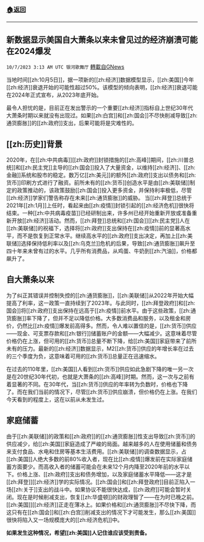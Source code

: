 ###  [:house:返回](README.md)
---


## 新数据显示美国自大萧条以来未曾见过的经济崩溃可能在2024爆发
`10/7/2023 3:13 AM UTC 银河歌舞厅` [轉載自GNews](https://gnews.org/articles/1796911)

当地时间[[zh:10月5日]]，据一项新的[[zh:经济]]数据模型显示，[[zh:美国]]今年[[zh:经济]]衰退开始的可能性超过50%。该模型的倾向表明，[[zh:经济]]衰退可能在2024年正式宣布，从2023年底开始。

最令人担忧的是，目前正在发出警示的一个重要[[zh:经济]]指标自上世纪30年代大萧条时期以来就没有出现过。如果[[zh:白宫]]和[[zh:国会]]不尽快削减导致[[zh:通货膨胀]]的[[zh:政府]]支出，后果可能将是灾难性的。


## [[zh:历史]]背景
2020年，在[[zh:中共病毒]][[zh:政府]]封锁措施的[[zh:高峰]]期间，[[zh:川普总统]]和[[zh:民主党]]主导的[[zh:国会]]投入了大量资金，以维持[[zh:经济]]、[[zh:金融]]系统和股市的稳定。数万亿[[zh:美元]]的额外[[zh:政府]]支出以债务和[[zh:货币]]印刷方式进行了融资。前所未有的[[zh:货币]]创造水平是由[[zh:美联储]]制定的政策推动的，该政策鼓励[[zh:国会]]投入更多资金，并保持利率极低，尽管[[zh:经济]]学家们警告称存在未来[[zh:通货膨胀]]的威胁。
当[[zh:拜登]]总统于2021年[[zh:1月]]上任时，看起来由[[zh:疫情]]封锁引起的[[zh:经济危机]]很快将结束。一种[[zh:中共病毒疫苗]]已经研制出来，许多州已经开始重新开放或准备重新开放[[zh:经济]]活动。然而，[[zh:拜登]]总统和[[zh:国会]][[zh:民主党]]人在[[zh:美联储]]的祝福下，选择将[[zh:政府]]支出保持在[[zh:疫情]]前的显著高水平，而不是恢复到正常水平。继续高水平的[[zh:政府]]支出决定，再加上[[zh:美联储]]选择保持低利率以及[[zh:乌克兰]]危机的后果，导致[[zh:通货膨胀]]飙升至四十年来未曾有过的水平。几乎所有消费品，从鸡蛋、牛奶到[[zh:汽油]]，价格都飙升了。


## 自大萧条以来
为了纠正其错误并控制失控的[[zh:通货膨胀]]，[[zh:美联储]]从2022年开始大幅提高了利率，这一政策一直持续到了2023年。与此同时，[[zh:拜登政府]]和[[zh:国会]]将[[zh:政府]]支出保持在远高于[[zh:疫情]]前水平。由于这些政策，[[zh:通货膨胀]]率下降了，但并不足以降低价格。大多数消费品和服务，以及租金和房价，仍然比[[zh:疫情]]爆发前高得多。然而，令人难以置信的是，[[zh:货币]]供应——现金、可支票存款和[[zh:银行]]储蓄账户的金额——大幅减少。这意味着尽管价格仍在上涨，但可用的[[zh:货币]]总量不断下降，给[[zh:美国]]家庭带来了前所未有的压力。最新的[[zh:经济]]数据显示，M2[[zh:货币]]供应的年增长率在过去的三个季度为负，这意味着可用的[[zh:货币]]总量正在迅速缩水。

在过去的110年里，[[zh:美国]]人看到[[zh:货币]]供应如此急剧下降的唯一另一次是在20世纪30年代初，也就是大萧条的[[zh:高峰]]时期。然而，这一次与之前有着显著的不同。在30年代，当[[zh:货币]]供应的年率转为负数时，价格也下降了。而在我们当前的情况下，尽管[[zh:货币]]供应崩溃，但价格仍在上涨。在我们今天看到的程度上，这在以前从未发生过。

## 家庭储蓄
由于[[zh:美联储]]的政策和[[zh:政府]]的[[zh:通货膨胀]]性支出导致[[zh:货币]]的供应减少，给[[zh:美国]]家庭造成了严峻的局面。越来越多的人在使用储蓄和债务来支付食品、水电和住房等基本生活费用。[[zh:美联储]]的调查数据显示，占[[zh:美国]]人绝大多数的前80%收入者，现在比[[zh:疫情]]爆发前在实际家庭储蓄方面要少。而高收入者的储蓄可能会在未来12个月内降至2020年前的水平以下。价格上涨、[[zh:政府]]支出和债务增加，以及家庭储蓄水平降低——这才是[[zh:拜登]][[zh:经济]]学的实际情况。[[zh:国会]]和[[zh:拜登政府]]目前正陷入一场[[zh:关于]]支出的战斗中。如果协议不能很快达成，[[zh:政府]]可能会暂时关闭。现在是时候削减支出，恢复[[zh:华盛顿]]的财政理智了——在为时已晚之前。
[[zh:美国]][[zh:经济]]正走在薄冰上。如果价格和[[zh:通货膨胀]]不尽快下降，而这只有在[[zh:国会]]和[[zh:白宫]]削减支出的情况下才可能发生，那么[[zh:美国]]很快将陷入又一场规模庞大的[[zh:经济危机]]中。

**如果发生这种情况，希望[[zh:美国]]人记住谁应该受到责备。**
